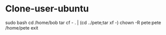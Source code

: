 # Clone-user-ubuntu
sudo bash
cd /home/bob
tar cf - . | (cd ../pete;tar xf -)
chown -R pete:pete /home/pete
exit
